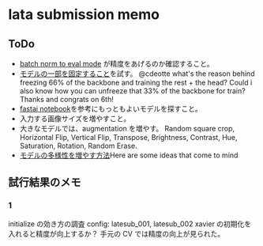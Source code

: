 # lata submission memo

## ToDo

- [batch norm to eval mode](https://www.kaggle.com/c/petfinder-pawpularity-score/discussion/301259) が精度をあげるのか確認すること。
- [モデルの一部を固定すること](https://www.kaggle.com/c/petfinder-pawpularity-score/discussion/301015)を試す。 @cdeotte what's the reason behind freezing 66% of the backbone and training the rest + the head? Could i also know how you can unfreeze that 33% of the backbone for train? Thanks and congrats on 6th!
- [fastai notebook](https://www.kaggle.com/tanlikesmath/petfinder-pawpularity-eda-fastai-starter)を参考にもっともよいモデルを探すこと。
- 入力する画像サイズを増やすこと。
- 大きなモデルでは、augmentation を増やす。 Random square crop, Horizontal Flip, Vertical Flip, Transpose, Brightness, Contrast, Hue, Saturation, Rotation, Random Erase.
- [モデルの多様性を増やす方法](https://www.kaggle.com/c/petfinder-pawpularity-score/discussion/301015#:~:text=1-,They%20need%20to%20be%20different,-can%20you%20explain)Here are some ideas that come to mind

## 試行結果のメモ

### 1

initialize の効き方の調査
config: latesub_001, latesub_002
xavier の初期化を入れると精度が向上するか？
手元の CV では精度の向上が見られた。
